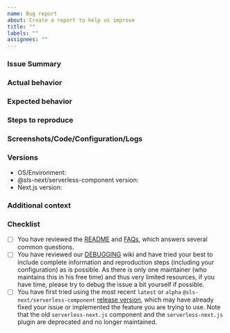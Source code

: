 ```yaml
---
name: Bug report
about: Create a report to help us improve
title: ""
labels: ""
assignees: ""
---
```


<!-- Thank you for submitting a bug report! Please use the below template to help structure your report. Try to fill out as many details as you can, as Next.js configuration can differ a lot. -->

### Issue Summary
<!-- A short summary of what the bug or issue is. -->

### Actual behavior

<!-- A clear and concise description of what actually happened. -->

### Expected behavior
<!-- A clear and concise description of what you expected to happen. Please compare against the Next.js local server even if it's behavior may not be the most robust or handle the most edge cases, as we would like to keep in parity with it. -->

### Steps to reproduce
<!-- Add steps to reproduce the actual behavior. Please try to fill this as specific as possible, it will help us diagnose the issue faster. If you have a GH repo to share a minimal reproduction, that's even better :) -->

### Screenshots/Code/Configuration/Logs
<!-- If applicable, add screenshots or a minimal repro (e.g code or configuration snippet or repository) to help explain your problem. If you have a runtime issue from Lambda/CloudFront, please check CloudWatch logs (note that Lambda@Edge logs are in a region closest to where you access CloudFront - NOT necessarily in `us-east-1` where the original Lambda is created) and post any logs or stacktraces if possible. See here for how to check logs: https://docs.aws.amazon.com/AmazonCloudFront/latest/DeveloperGuide/lambda-edge-testing-debugging.html#lambda-edge-identifying-function-errors. If you have a build or deploy issue, please run with serverless --debug and post the logs. Please also post your serverless.yml. -->

### Versions
<!-- Please add your OS from where you are deploying (e.g Mac, Windows, Ubuntu via GitHub CI) and @sls-next/serverless-component and Next.js versions below. Note that only the last sub-versions within the last two major version of Next.js are officially tested and supported. -->

- OS/Environment:
- @sls-next/serverless-component version:
- Next.js version:

### Additional context

<!-- Add any other context about the problem here. -->

### Checklist

<!-- Please review the following checklist before submitting the issue. -->

- [ ] You have reviewed the [README](https://github.com/serverless-nextjs/serverless-next.js/blob/master/README.md) and [FAQs](https://github.com/serverless-nextjs/serverless-next.js#faq), which answers several common questions.
- [ ] You have reviewed our [DEBUGGING](https://github.com/serverless-nextjs/serverless-next.js/wiki/Debugging-Issues) wiki and have tried your best to include complete information and reproduction steps (including your configuration) as is possible. As there is only one maintainer (who maintains this in his free time) and thus very limited resources, if you have time, please try to debug the issue a bit yourself if possible.
- [ ] You have first tried using the most recent `latest` or `alpha` `@sls-next/serverless-component` [release version](https://github.com/serverless-nextjs/serverless-next.js/releases), which may have already fixed your issue or implemented the feature you are trying to use. Note that the old `serverless-next.js` component and the `serverless-next.js` plugin are deprecated and no longer maintained.
